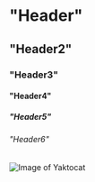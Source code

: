 # "Header"
## "Header2"
### "Header3"
#### "Header4"
##### "Header5"
###### "Header6"

![Image of Yaktocat](https://octodex.github.com/images/yaktocat.png)
